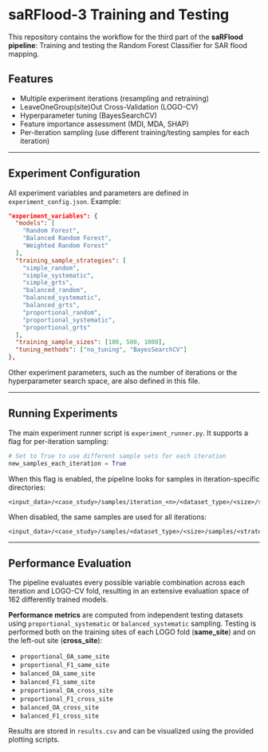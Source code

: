 # saRFlood-3 Training and Testing

This repository contains the workflow for the third part of the **saRFlood pipeline**: Training and testing the Random Forest Classifier for SAR flood mapping.

## Features

- Multiple experiment iterations (resampling and retraining)
- LeaveOneGroup(site)Out Cross-Validation (LOGO-CV)
- Hyperparameter tuning (BayesSearchCV)
- Feature importance assessment (MDI, MDA, SHAP)
- Per-iteration sampling (use different training/testing samples for each iteration)

---

## Experiment Configuration

All experiment variables and parameters are defined in `experiment_config.json`. Example:

```json
"experiment_variables": {
  "models": [
    "Random Forest",
    "Balanced Random Forest",
    "Weighted Random Forest"
  ],
  "training_sample_strategies": [
    "simple_random",
    "simple_systematic",
    "simple_grts",
    "balanced_random",
    "balanced_systematic",
    "balanced_grts",
    "proportional_random",
    "proportional_systematic",
    "proportional_grts"
  ],
  "training_sample_sizes": [100, 500, 1000],
  "tuning_methods": ["no_tuning", "BayesSearchCV"]
},
```

Other experiment parameters, such as the number of iterations or the hyperparameter search space, are also defined in this file.

---

## Running Experiments

The main experiment runner script is `experiment_runner.py`. It supports a flag for per-iteration sampling:

```python
# Set to True to use different sample sets for each iteration
new_samples_each_iteration = True
```

When this flag is enabled, the pipeline looks for samples in iteration-specific directories:

```
<input_data>/<case_study>/samples/iteration_<n>/<dataset_type>/<size>/samples/<strategy>.csv
```

When disabled, the same samples are used for all iterations:

```
<input_data>/<case_study>/samples/<dataset_type>/<size>/samples/<strategy>.csv
```

---

## Performance Evaluation

The pipeline evaluates every possible variable combination across each iteration and LOGO-CV fold, resulting in an extensive evaluation space of 162 differently trained models.

**Performance metrics** are computed from independent testing datasets using `proportional_systematic` or `balanced_systematic` sampling. Testing is performed both on the training sites of each LOGO fold (**same_site**) and on the left-out site (**cross_site**):

- `proportional_OA_same_site`
- `proportional_F1_same_site`
- `balanced_OA_same_site`
- `balanced_F1_same_site`
- `proportional_OA_cross_site`
- `proportional_F1_cross_site`
- `balanced_OA_cross_site`
- `balanced_F1_cross_site`

Results are stored in `results.csv` and can be visualized using the provided plotting scripts.
